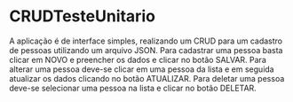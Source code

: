# CRUDTesteUnitario
A aplicação é de interface simples, realizando um CRUD para um cadastro de pessoas utilizando um arquivo JSON. 
Para cadastrar uma pessoa basta clicar em NOVO e preencher os dados e clicar no botão SALVAR.
Para alterar uma pessoa deve-se clicar em uma pessoa da lista e em seguida atualizar os dados clicando no botão ATUALIZAR.
Para deletar uma pessoa deve-se selecionar uma pessoa na lista e clicar no botão DELETAR.
